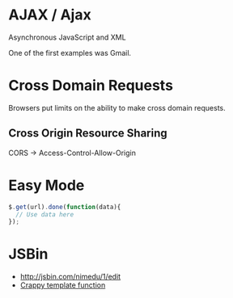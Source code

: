 # AJAX / Ajax
Asynchronous JavaScript and XML

One of the first examples was Gmail.

# Cross Domain Requests
Browsers put limits on the ability to make cross domain requests.

## Cross Origin Resource Sharing
CORS -> Access-Control-Allow-Origin

# Easy Mode

```javascript
$.get(url).done(function(data){
  // Use data here
});
```

# JSBin
- http://jsbin.com/nimedu/1/edit
- [Crappy template function](http://jsbin.com/yiluye/1/edit)
